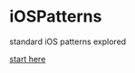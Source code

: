 iOSPatterns
===========

standard iOS patterns explored

[start here](https://github.com/sebastienwindal/iOSPatterns/wiki/standard-iOS-patterns)